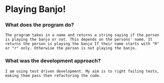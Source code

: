 # Playing Banjo!

### What does the program do?

    The program takes in a name and returns a string saying if the person is playing the banjo or not. This depends on the persons' name. It returns the person is playing the banjo If their name starts with "R" or "r" only. Otherwise the person is not playing the banjo.

### What was the development approach?

    I am using test driven development. My aim is to right failing tests, making them pass then refactoring the code.
